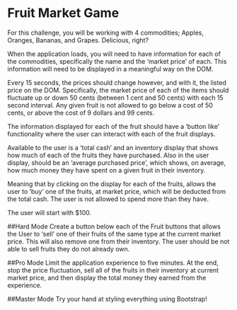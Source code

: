 # Fruit Market Game
For this challenge, you will be working with 4 commodities; Apples, Oranges, Bananas, and Grapes. Delicious, right?

When the application loads, you will need to have information for each of the commodities, specifically the name and the ‘market price’ of each. This information will need to be displayed in a meaningful way on the DOM.

Every 15 seconds, the prices should change however, and with it, the listed price on the DOM. Specifically, the market price of each of the items should fluctuate up or down 50 cents (between 1 cent and 50 cents) with each 15 second interval. Any given fruit is not allowed to go below a cost of 50 cents, or above the cost of 9 dollars and 99 cents.

The information displayed for each of the fruit should have a ‘button like’ functionality where the user can interact with each of the fruit displays.

Available to the user is a ‘total cash’ and an inventory display that shows how much of each of the fruits they have purchased. Also in the user display, should be an ‘average purchased price’, which shows, on average, how much money they have spent on a given fruit in their inventory.

Meaning that by clicking on the display for each of the fruits, allows the user to ‘buy’ one of the fruits, at market price, which will be deducted from the total cash. The user is not allowed to spend more than they have.

The user will start with $100.

##Hard Mode
Create a button below each of the Fruit buttons that allows the User to ‘sell’ one of their fruits of the same type at the current market price. This will also remove one from their inventory. The user should be not able to sell fruits they do not already own.

##Pro Mode
Limit the application experience to five minutes. At the end, stop the price fluctuation, sell all of the fruits in their inventory at current market price, and then display the total money they earned from the experience.

##Master Mode
Try your hand at styling everything using Bootstrap!
